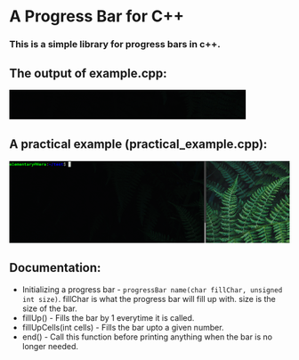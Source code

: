 # A Progress Bar for C++

### This is a simple library for progress bars in c++.

## The output of example.cpp:
![](gifs/progress_bar.gif)

## A practical example (practical_example.cpp):
![](gifs/practical-example.gif)

## Documentation:

- Initializing a progress bar - `progressBar name(char fillChar, unsigned int size)`. fillChar is what the progress bar will fill up with. size is the size of the     bar.
- fillUp() - Fills the bar by 1 everytime it is called.
- fillUpCells(int cells) - Fills the bar upto a given number.
- end() - Call this function before printing anything when the bar is no longer needed.
